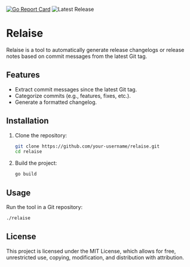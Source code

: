 [![Go Report Card](https://goreportcard.com/badge/github.com/furmanp/relaise)](https://goreportcard.com/report/github.com/furmanp/relaise)
![Latest Release](https://img.shields.io/github/v/release/furmanp/relaise)
# Relaise

Relaise is a tool to automatically generate release changelogs or release notes based on commit messages from the latest Git tag.

## Features
- Extract commit messages since the latest Git tag.
- Categorize commits (e.g., features, fixes, etc.).
- Generate a formatted changelog.

## Installation
1. Clone the repository:
   ```bash
   git clone https://github.com/your-username/relaise.git
   cd relaise
   ```
2. Build the project:
   ```bash
   go build
   ```

## Usage
Run the tool in a Git repository:
```bash
./relaise
```


## License
This project is licensed under the MIT License, which allows for free, unrestricted use, copying, modification, and distribution with attribution.
